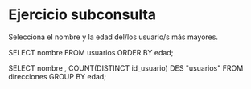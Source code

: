 # Ejercicio subconsulta

Selecciona el nombre y la edad del/los usuario/s más mayores.

SELECT nombre FROM usuarios ORDER BY edad;

SELECT nombre , COUNT(DISTINCT id_usuario) DES "usuarios" FROM direcciones GROUP BY edad;
